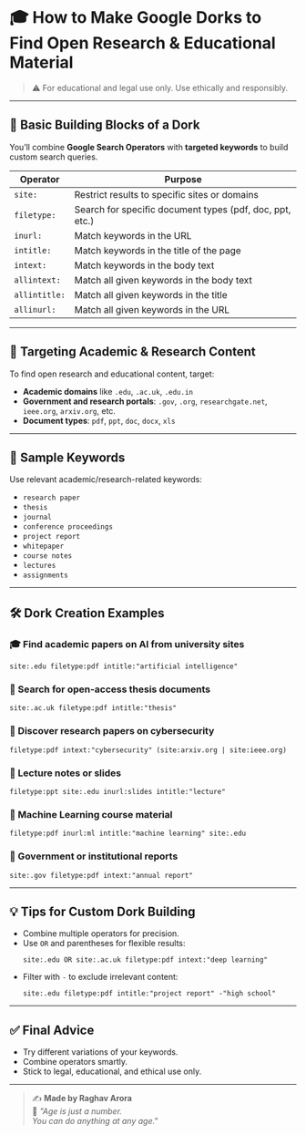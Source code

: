 # 🎓 How to Make Google Dorks to Find Open Research & Educational Material

> ⚠️ For educational and legal use only. Use ethically and responsibly.

---

## 🔧 Basic Building Blocks of a Dork

You’ll combine **Google Search Operators** with **targeted keywords** to build custom search queries.

| Operator       | Purpose                                                  |
|----------------|----------------------------------------------------------|
| `site:`        | Restrict results to specific sites or domains            |
| `filetype:`    | Search for specific document types (pdf, doc, ppt, etc.) |
| `inurl:`       | Match keywords in the URL                                |
| `intitle:`     | Match keywords in the title of the page                  |
| `intext:`      | Match keywords in the body text                          |
| `allintext:`   | Match all given keywords in the body text                |
| `allintitle:`  | Match all given keywords in the title                    |
| `allinurl:`    | Match all given keywords in the URL                      |

---

## 🎯 Targeting Academic & Research Content

To find open research and educational content, target:

- **Academic domains** like `.edu`, `.ac.uk`, `.edu.in`
- **Government and research portals**: `.gov`, `.org`, `researchgate.net`, `ieee.org`, `arxiv.org`, etc.
- **Document types**: `pdf`, `ppt`, `doc`, `docx`, `xls`

---

## 🧪 Sample Keywords

Use relevant academic/research-related keywords:

- `research paper`
- `thesis`
- `journal`
- `conference proceedings`
- `project report`
- `whitepaper`
- `course notes`
- `lectures`
- `assignments`

---

## 🛠️ Dork Creation Examples

### 🎓 Find academic papers on AI from university sites
```text
site:.edu filetype:pdf intitle:"artificial intelligence"
```

### 🧪 Search for open-access thesis documents
```text
site:.ac.uk filetype:pdf intitle:"thesis"
```

### 📄 Discover research papers on cybersecurity
```text
filetype:pdf intext:"cybersecurity" (site:arxiv.org | site:ieee.org)
```

### 🧠 Lecture notes or slides
```text
filetype:ppt site:.edu inurl:slides intitle:"lecture"
```

### 📝 Machine Learning course material
```text
filetype:pdf inurl:ml intitle:"machine learning" site:.edu
```

### 🧾 Government or institutional reports
```text
site:.gov filetype:pdf intext:"annual report"
```

---

## 💡 Tips for Custom Dork Building

* Combine multiple operators for precision.
* Use `OR` and parentheses for flexible results:
  ```text
  site:.edu OR site:.ac.uk filetype:pdf intext:"deep learning"
  ```
* Filter with `-` to exclude irrelevant content:
  ```text
  site:.edu filetype:pdf intitle:"project report" -"high school"
  ```

---

## ✅ Final Advice

* Try different variations of your keywords.
* Combine operators smartly.
* Stick to legal, educational, and ethical use only.

---

> ✍️ **Made by Raghav Arora**  
> 💬 *"Age is just a number.*  
> *You can do anything at any age."*
